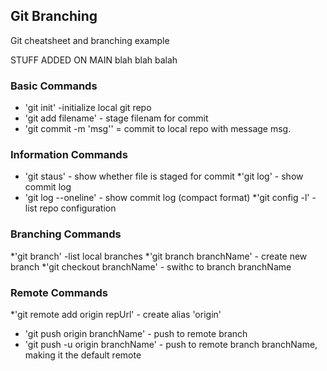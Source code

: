 ## Git Branching

Git cheatsheet and branching example

STUFF ADDED ON MAIN
blah blah balah 


### Basic Commands

* 'git init' -initialize local git repo
* 'git add filename' - stage filenam for commit
* 'git commit -m 'msg'' = commit to local repo with message msg.

### Information Commands
* 'git staus' - show whether file is staged for commit
*'git log' - show commit log
* 'git log --oneline' - show commit log (compact format)
*'git config -l' -list repo configuration



### Branching Commands
*'git branch' -list local branches
*'git branch branchName' - create new branch
*'git checkout branchName' - swithc to branch branchName

### Remote Commands
*'git remote add origin repUrl' - create alias 'origin'
* 'git push origin branchName' - push to remote branch
* 'git push -u origin branchName' - push to remote branch branchName, making it the default remote


